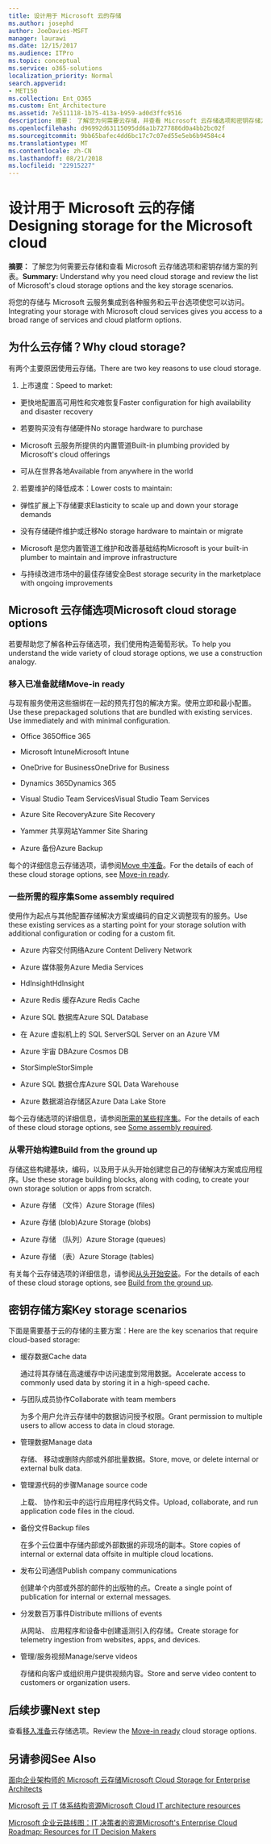 ```yaml
---
title: 设计用于 Microsoft 云的存储
ms.author: josephd
author: JoeDavies-MSFT
manager: laurawi
ms.date: 12/15/2017
ms.audience: ITPro
ms.topic: conceptual
ms.service: o365-solutions
localization_priority: Normal
search.appverid:
- MET150
ms.collection: Ent_O365
ms.custom: Ent_Architecture
ms.assetid: 7e511118-1b75-413a-b959-ad0d3ffc9516
description: 摘要： 了解您为何需要云存储，并查看 Microsoft 云存储选项和密钥存储方案的列表。
ms.openlocfilehash: d96992d63115095dd6a1b7277886d0a4bb2bc02f
ms.sourcegitcommit: 9bb65bafec4dd6bc17c7c07ed55e5eb6b94584c4
ms.translationtype: MT
ms.contentlocale: zh-CN
ms.lasthandoff: 08/21/2018
ms.locfileid: "22915227"
---
```

# <a name="designing-storage-for-the-microsoft-cloud"></a><span data-ttu-id="bf6b1-103">设计用于 Microsoft 云的存储</span><span class="sxs-lookup"><span data-stu-id="bf6b1-103">Designing storage for the Microsoft cloud</span></span>

 <span data-ttu-id="bf6b1-104">**摘要：** 了解您为何需要云存储和查看 Microsoft 云存储选项和密钥存储方案的列表。</span><span class="sxs-lookup"><span data-stu-id="bf6b1-104">**Summary:** Understand why you need cloud storage and review the list of Microsoft's cloud storage options and the key storage scenarios.</span></span>
  
<span data-ttu-id="bf6b1-105">将您的存储与 Microsoft 云服务集成到各种服务和云平台选项使您可以访问。</span><span class="sxs-lookup"><span data-stu-id="bf6b1-105">Integrating your storage with Microsoft cloud services gives you access to a broad range of services and cloud platform options.</span></span>
  
## <a name="why-cloud-storage"></a><span data-ttu-id="bf6b1-106">为什么云存储？</span><span class="sxs-lookup"><span data-stu-id="bf6b1-106">Why cloud storage?</span></span>

<span data-ttu-id="bf6b1-107">有两个主要原因使用云存储。</span><span class="sxs-lookup"><span data-stu-id="bf6b1-107">There are two key reasons to use cloud storage.</span></span>
  
1. <span data-ttu-id="bf6b1-108">上市速度：</span><span class="sxs-lookup"><span data-stu-id="bf6b1-108">Speed to market:</span></span>
    
  - <span data-ttu-id="bf6b1-109">更快地配置高可用性和灾难恢复</span><span class="sxs-lookup"><span data-stu-id="bf6b1-109">Faster configuration for high availability and disaster recovery</span></span>
    
  - <span data-ttu-id="bf6b1-110">若要购买没有存储硬件</span><span class="sxs-lookup"><span data-stu-id="bf6b1-110">No storage hardware to purchase</span></span>
    
  - <span data-ttu-id="bf6b1-111">Microsoft 云服务所提供的内置管道</span><span class="sxs-lookup"><span data-stu-id="bf6b1-111">Built-in plumbing provided by Microsoft's cloud offerings</span></span>
    
  - <span data-ttu-id="bf6b1-112">可从在世界各地</span><span class="sxs-lookup"><span data-stu-id="bf6b1-112">Available from anywhere in the world</span></span>
    
2. <span data-ttu-id="bf6b1-113">若要维护的降低成本：</span><span class="sxs-lookup"><span data-stu-id="bf6b1-113">Lower costs to maintain:</span></span>
    
  - <span data-ttu-id="bf6b1-114">弹性扩展上下存储要求</span><span class="sxs-lookup"><span data-stu-id="bf6b1-114">Elasticity to scale up and down your storage demands</span></span>
    
  - <span data-ttu-id="bf6b1-115">没有存储硬件维护或迁移</span><span class="sxs-lookup"><span data-stu-id="bf6b1-115">No storage hardware to maintain or migrate</span></span>
    
  - <span data-ttu-id="bf6b1-116">Microsoft 是您内置管道工维护和改善基础结构</span><span class="sxs-lookup"><span data-stu-id="bf6b1-116">Microsoft is your built-in plumber to maintain and improve infrastructure</span></span>
    
  - <span data-ttu-id="bf6b1-117">与持续改进市场中的最佳存储安全</span><span class="sxs-lookup"><span data-stu-id="bf6b1-117">Best storage security in the marketplace with ongoing improvements</span></span>
    
## <a name="microsoft-cloud-storage-options"></a><span data-ttu-id="bf6b1-118">Microsoft 云存储选项</span><span class="sxs-lookup"><span data-stu-id="bf6b1-118">Microsoft cloud storage options</span></span>

<span data-ttu-id="bf6b1-119">若要帮助您了解各种云存储选项，我们使用构造葡萄形状。</span><span class="sxs-lookup"><span data-stu-id="bf6b1-119">To help you understand the wide variety of cloud storage options, we use a construction analogy.</span></span>
  
### <a name="move-in-ready"></a><span data-ttu-id="bf6b1-120">移入已准备就绪</span><span class="sxs-lookup"><span data-stu-id="bf6b1-120">Move-in ready</span></span>

<span data-ttu-id="bf6b1-p101">与现有服务使用这些捆绑在一起的预先打包的解决方案。使用立即和最小配置。</span><span class="sxs-lookup"><span data-stu-id="bf6b1-p101">Use these prepackaged solutions that are bundled with existing services. Use immediately and with minimal configuration.</span></span>
  
- <span data-ttu-id="bf6b1-123">Office 365</span><span class="sxs-lookup"><span data-stu-id="bf6b1-123">Office 365</span></span>
    
- <span data-ttu-id="bf6b1-124">Microsoft Intune</span><span class="sxs-lookup"><span data-stu-id="bf6b1-124">Microsoft Intune</span></span>
    
- <span data-ttu-id="bf6b1-125">OneDrive for Business</span><span class="sxs-lookup"><span data-stu-id="bf6b1-125">OneDrive for Business</span></span>
    
- <span data-ttu-id="bf6b1-126">Dynamics 365</span><span class="sxs-lookup"><span data-stu-id="bf6b1-126">Dynamics 365</span></span>
    
- <span data-ttu-id="bf6b1-127">Visual Studio Team Services</span><span class="sxs-lookup"><span data-stu-id="bf6b1-127">Visual Studio Team Services</span></span>
    
- <span data-ttu-id="bf6b1-128">Azure Site Recovery</span><span class="sxs-lookup"><span data-stu-id="bf6b1-128">Azure Site Recovery</span></span>
    
- <span data-ttu-id="bf6b1-129">Yammer 共享网站</span><span class="sxs-lookup"><span data-stu-id="bf6b1-129">Yammer Site Sharing</span></span>
    
- <span data-ttu-id="bf6b1-130">Azure 备份</span><span class="sxs-lookup"><span data-stu-id="bf6b1-130">Azure Backup</span></span>
    
<span data-ttu-id="bf6b1-131">每个的详细信息云存储选项，请参阅[Move 中准备](move-in-ready.md)。</span><span class="sxs-lookup"><span data-stu-id="bf6b1-131">For the details of each of these cloud storage options, see [Move-in ready](move-in-ready.md).</span></span>
  
### <a name="some-assembly-required"></a><span data-ttu-id="bf6b1-132">一些所需的程序集</span><span class="sxs-lookup"><span data-stu-id="bf6b1-132">Some assembly required</span></span>

<span data-ttu-id="bf6b1-133">使用作为起点与其他配置存储解决方案或编码的自定义调整现有的服务。</span><span class="sxs-lookup"><span data-stu-id="bf6b1-133">Use these existing services as a starting point for your storage solution with additional configuration or coding for a custom fit.</span></span>
  
- <span data-ttu-id="bf6b1-134">Azure 内容交付网络</span><span class="sxs-lookup"><span data-stu-id="bf6b1-134">Azure Content Delivery Network</span></span>
    
- <span data-ttu-id="bf6b1-135">Azure 媒体服务</span><span class="sxs-lookup"><span data-stu-id="bf6b1-135">Azure Media Services</span></span>
    
- <span data-ttu-id="bf6b1-136">HdInsight</span><span class="sxs-lookup"><span data-stu-id="bf6b1-136">HdInsight</span></span>
    
- <span data-ttu-id="bf6b1-137">Azure Redis 缓存</span><span class="sxs-lookup"><span data-stu-id="bf6b1-137">Azure Redis Cache</span></span>
    
- <span data-ttu-id="bf6b1-138">Azure SQL 数据库</span><span class="sxs-lookup"><span data-stu-id="bf6b1-138">Azure SQL Database</span></span>
    
- <span data-ttu-id="bf6b1-139">在 Azure 虚拟机上的 SQL Server</span><span class="sxs-lookup"><span data-stu-id="bf6b1-139">SQL Server on an Azure VM</span></span>
    
- <span data-ttu-id="bf6b1-140">Azure 宇宙 DB</span><span class="sxs-lookup"><span data-stu-id="bf6b1-140">Azure Cosmos DB</span></span>
    
- <span data-ttu-id="bf6b1-141">StorSimple</span><span class="sxs-lookup"><span data-stu-id="bf6b1-141">StorSimple</span></span>
    
- <span data-ttu-id="bf6b1-142">Azure SQL 数据仓库</span><span class="sxs-lookup"><span data-stu-id="bf6b1-142">Azure SQL Data Warehouse</span></span>
    
- <span data-ttu-id="bf6b1-143">Azure 数据湖泊存储区</span><span class="sxs-lookup"><span data-stu-id="bf6b1-143">Azure Data Lake Store</span></span>
    
<span data-ttu-id="bf6b1-144">每个云存储选项的详细信息，请参阅[所需的某些程序集](some-assembly-required.md)。</span><span class="sxs-lookup"><span data-stu-id="bf6b1-144">For the details of each of these cloud storage options, see [Some assembly required](some-assembly-required.md).</span></span>
  
### <a name="build-from-the-ground-up"></a><span data-ttu-id="bf6b1-145">从零开始构建</span><span class="sxs-lookup"><span data-stu-id="bf6b1-145">Build from the ground up</span></span>

<span data-ttu-id="bf6b1-146">存储这些构建基块，编码，以及用于从头开始创建您自己的存储解决方案或应用程序。</span><span class="sxs-lookup"><span data-stu-id="bf6b1-146">Use these storage building blocks, along with coding, to create your own storage solution or apps from scratch.</span></span>
  
- <span data-ttu-id="bf6b1-147">Azure 存储 （文件）</span><span class="sxs-lookup"><span data-stu-id="bf6b1-147">Azure Storage (files)</span></span>
    
- <span data-ttu-id="bf6b1-148">Azure 存储 (blob)</span><span class="sxs-lookup"><span data-stu-id="bf6b1-148">Azure Storage (blobs)</span></span>
    
- <span data-ttu-id="bf6b1-149">Azure 存储 （队列）</span><span class="sxs-lookup"><span data-stu-id="bf6b1-149">Azure Storage (queues)</span></span>
    
- <span data-ttu-id="bf6b1-150">Azure 存储 （表）</span><span class="sxs-lookup"><span data-stu-id="bf6b1-150">Azure Storage (tables)</span></span>
    
<span data-ttu-id="bf6b1-151">有关每个云存储选项的详细信息，请参阅[从头开始安装](build-from-the-ground-up.md)。</span><span class="sxs-lookup"><span data-stu-id="bf6b1-151">For the details of each of these cloud storage options, see [Build from the ground up](build-from-the-ground-up.md).</span></span>
  
## <a name="key-storage-scenarios"></a><span data-ttu-id="bf6b1-152">密钥存储方案</span><span class="sxs-lookup"><span data-stu-id="bf6b1-152">Key storage scenarios</span></span>

<span data-ttu-id="bf6b1-153">下面是需要基于云的存储的主要方案：</span><span class="sxs-lookup"><span data-stu-id="bf6b1-153">Here are the key scenarios that require cloud-based storage:</span></span>
  
- <span data-ttu-id="bf6b1-154">缓存数据</span><span class="sxs-lookup"><span data-stu-id="bf6b1-154">Cache data</span></span>
    
    <span data-ttu-id="bf6b1-155">通过将其存储在高速缓存中访问速度到常用数据。</span><span class="sxs-lookup"><span data-stu-id="bf6b1-155">Accelerate access to commonly used data by storing it in a high-speed cache.</span></span>
    
- <span data-ttu-id="bf6b1-156">与团队成员协作</span><span class="sxs-lookup"><span data-stu-id="bf6b1-156">Collaborate with team members</span></span>
    
    <span data-ttu-id="bf6b1-157">为多个用户允许云存储中的数据访问授予权限。</span><span class="sxs-lookup"><span data-stu-id="bf6b1-157">Grant permission to multiple users to allow access to data in cloud storage.</span></span>
    
- <span data-ttu-id="bf6b1-158">管理数据</span><span class="sxs-lookup"><span data-stu-id="bf6b1-158">Manage data</span></span>
    
    <span data-ttu-id="bf6b1-159">存储、 移动或删除内部或外部批量数据。</span><span class="sxs-lookup"><span data-stu-id="bf6b1-159">Store, move, or delete internal or external bulk data.</span></span>
    
- <span data-ttu-id="bf6b1-160">管理源代码的步骤</span><span class="sxs-lookup"><span data-stu-id="bf6b1-160">Manage source code</span></span>
    
    <span data-ttu-id="bf6b1-161">上载、 协作和云中的运行应用程序代码文件。</span><span class="sxs-lookup"><span data-stu-id="bf6b1-161">Upload, collaborate, and run application code files in the cloud.</span></span>
    
- <span data-ttu-id="bf6b1-162">备份文件</span><span class="sxs-lookup"><span data-stu-id="bf6b1-162">Backup files</span></span>
    
    <span data-ttu-id="bf6b1-163">在多个云位置中存储内部或外部数据的非现场的副本。</span><span class="sxs-lookup"><span data-stu-id="bf6b1-163">Store copies of internal or external data offsite in multiple cloud locations.</span></span>
    
- <span data-ttu-id="bf6b1-164">发布公司通信</span><span class="sxs-lookup"><span data-stu-id="bf6b1-164">Publish company communications</span></span>
    
    <span data-ttu-id="bf6b1-165">创建单个内部或外部的邮件的出版物的点。</span><span class="sxs-lookup"><span data-stu-id="bf6b1-165">Create a single point of publication for internal or external messages.</span></span>
    
- <span data-ttu-id="bf6b1-166">分发数百万事件</span><span class="sxs-lookup"><span data-stu-id="bf6b1-166">Distribute millions of events</span></span>
    
    <span data-ttu-id="bf6b1-167">从网站、 应用程序和设备中创建遥测引入的存储。</span><span class="sxs-lookup"><span data-stu-id="bf6b1-167">Create storage for telemetry ingestion from websites, apps, and devices.</span></span>
    
- <span data-ttu-id="bf6b1-168">管理/服务视频</span><span class="sxs-lookup"><span data-stu-id="bf6b1-168">Manage/serve videos</span></span>
    
    <span data-ttu-id="bf6b1-169">存储和向客户或组织用户提供视频内容。</span><span class="sxs-lookup"><span data-stu-id="bf6b1-169">Store and serve video content to customers or organization users.</span></span>
    
## <a name="next-step"></a><span data-ttu-id="bf6b1-170">后续步骤</span><span class="sxs-lookup"><span data-stu-id="bf6b1-170">Next step</span></span>

<span data-ttu-id="bf6b1-171">查看[移入准备](move-in-ready.md)云存储选项。</span><span class="sxs-lookup"><span data-stu-id="bf6b1-171">Review the [Move-in ready](move-in-ready.md) cloud storage options.</span></span>
  
## <a name="see-also"></a><span data-ttu-id="bf6b1-172">另请参阅</span><span class="sxs-lookup"><span data-stu-id="bf6b1-172">See Also</span></span>

[<span data-ttu-id="bf6b1-173">面向企业架构师的 Microsoft 云存储</span><span class="sxs-lookup"><span data-stu-id="bf6b1-173">Microsoft Cloud Storage for Enterprise Architects</span></span>](microsoft-cloud-storage-for-enterprise-architects.md)
  
[<span data-ttu-id="bf6b1-174">Microsoft 云 IT 体系结构资源</span><span class="sxs-lookup"><span data-stu-id="bf6b1-174">Microsoft Cloud IT architecture resources</span></span>](microsoft-cloud-it-architecture-resources.md)

[<span data-ttu-id="bf6b1-175">Microsoft 企业云路线图：IT 决策者的资源</span><span class="sxs-lookup"><span data-stu-id="bf6b1-175">Microsoft's Enterprise Cloud Roadmap: Resources for IT Decision Makers</span></span>](https://sway.com/FJ2xsyWtkJc2taRD)


